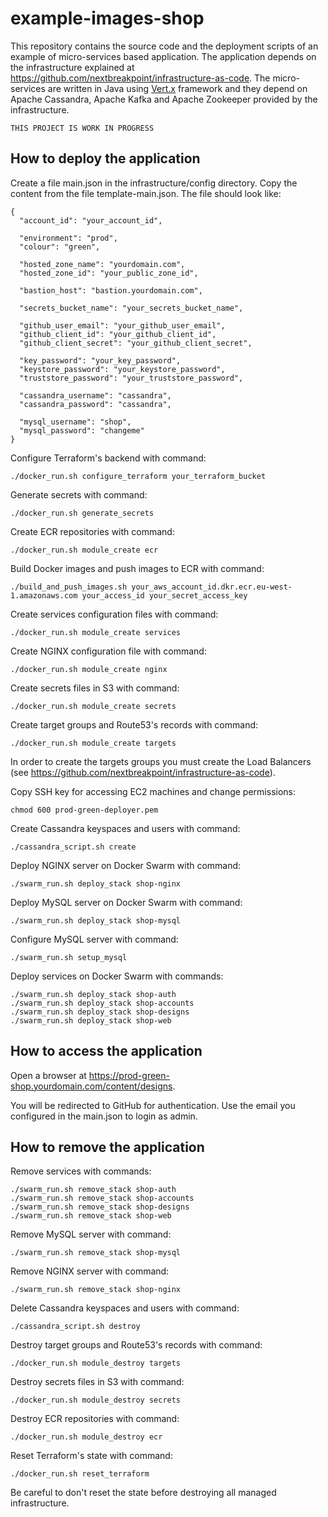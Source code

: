 # example-images-shop

This repository contains the source code and the deployment scripts of an example of micro-services based application. The application depends on the infrastructure explained at https://github.com/nextbreakpoint/infrastructure-as-code. The micro-services are written in Java using [Vert.x](https://vertx.io) framework and they depend on Apache Cassandra, Apache Kafka and Apache Zookeeper provided by the infrastructure.

    THIS PROJECT IS WORK IN PROGRESS

## How to deploy the application

Create a file main.json in the infrastructure/config directory. Copy the content from the file template-main.json. The file should look like:

    {
      "account_id": "your_account_id",

      "environment": "prod",
      "colour": "green",

      "hosted_zone_name": "yourdomain.com",
      "hosted_zone_id": "your_public_zone_id",

      "bastion_host": "bastion.yourdomain.com",

      "secrets_bucket_name": "your_secrets_bucket_name",

      "github_user_email": "your_github_user_email",
      "github_client_id": "your_github_client_id",
      "github_client_secret": "your_github_client_secret",

      "key_password": "your_key_password",
      "keystore_password": "your_keystore_password",
      "truststore_password": "your_truststore_password",

      "cassandra_username": "cassandra",
      "cassandra_password": "cassandra",

      "mysql_username": "shop",
      "mysql_password": "changeme"
    }

Configure Terraform's backend with command:

    ./docker_run.sh configure_terraform your_terraform_bucket

Generate secrets with command:

    ./docker_run.sh generate_secrets

Create ECR repositories with command:

    ./docker_run.sh module_create ecr

Build Docker images and push images to ECR with command:

    ./build_and_push_images.sh your_aws_account_id.dkr.ecr.eu-west-1.amazonaws.com your_access_id your_secret_access_key

Create services configuration files with command:

    ./docker_run.sh module_create services

Create NGINX configuration file with command:

    ./docker_run.sh module_create nginx

Create secrets files in S3 with command:

    ./docker_run.sh module_create secrets

Create target groups and Route53's records with command:

    ./docker_run.sh module_create targets

In order to create the targets groups you must create the Load Balancers (see https://github.com/nextbreakpoint/infrastructure-as-code).

Copy SSH key for accessing EC2 machines and change permissions:

    chmod 600 prod-green-deployer.pem

Create Cassandra keyspaces and users with command:

    ./cassandra_script.sh create

Deploy NGINX server on Docker Swarm with command:

    ./swarm_run.sh deploy_stack shop-nginx

Deploy MySQL server on Docker Swarm with command:

    ./swarm_run.sh deploy_stack shop-mysql

Configure MySQL server with command:

    ./swarm_run.sh setup_mysql

Deploy services on Docker Swarm with commands:

    ./swarm_run.sh deploy_stack shop-auth
    ./swarm_run.sh deploy_stack shop-accounts
    ./swarm_run.sh deploy_stack shop-designs
    ./swarm_run.sh deploy_stack shop-web

## How to access the application

Open a browser at https://prod-green-shop.yourdomain.com/content/designs.

You will be redirected to GitHub for authentication. Use the email you configured in the main.json to login as admin.

## How to remove the application

Remove services with commands:

    ./swarm_run.sh remove_stack shop-auth
    ./swarm_run.sh remove_stack shop-accounts
    ./swarm_run.sh remove_stack shop-designs
    ./swarm_run.sh remove_stack shop-web

Remove MySQL server with command:

    ./swarm_run.sh remove_stack shop-mysql

Remove NGINX server with command:

    ./swarm_run.sh remove_stack shop-nginx

Delete Cassandra keyspaces and users with command:

    ./cassandra_script.sh destroy

Destroy target groups and Route53's records with command:

    ./docker_run.sh module_destroy targets

Destroy secrets files in S3 with command:

    ./docker_run.sh module_destroy secrets

Destroy ECR repositories with command:

    ./docker_run.sh module_destroy ecr

Reset Terraform's state with command:

    ./docker_run.sh reset_terraform

Be careful to don't reset the state before destroying all managed infrastructure.
